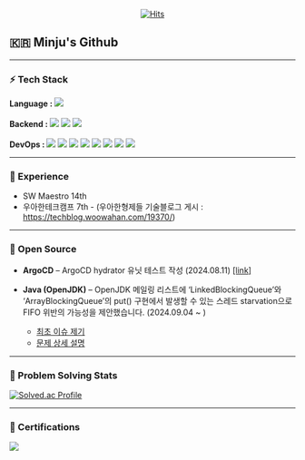 <div align="center">
	
  [![Hits](https://hits.seeyoufarm.com/api/count/incr/badge.svg?url=https%3A%2F%2Fgithub.com%2Fmiiiinju1)](https://hits.seeyoufarm.com) 
	
</div>
<h2 align="left">🇰🇷 Minju's Github </h2>

---

<h3 align="left">⚡️ Tech Stack </h3>
<div align=left> 

  <strong>Language : </strong> 
  <img src="https://img.shields.io/badge/Java-red?style=flat-square&logo=java&logoColor=white"> 
  <br/><br/>
  <strong>Backend : </strong>
  <img src="https://img.shields.io/badge/SpringBoot-6DB33F.svg?style=flat-square&logo=SpringBoot&logoColor=white"> 
  <img src="https://img.shields.io/badge/mysql-4479A1?style=flat-square&logo=mysql&logoColor=white"> 
  <img src="https://img.shields.io/badge/Redis-D9281A?style=flat-square&logo=Redis&logoColor=white">
  <br/><br/>
  <strong>DevOps : </strong>
  <img src="https://img.shields.io/badge/AWS-232F3E?style=flat-square&logo=amazonaws&logoColor=white"> 
  <img src="https://img.shields.io/badge/githubactions-2B8CFF?style=flat-square&logo=githubactions&logoColor=white"> 
  <img src="https://img.shields.io/badge/docker-2668EF?style=flat-square&logo=docker&logoColor=white"> 
  <img src="https://img.shields.io/badge/EC2-FF9900?style=flat-square&logo=amazonaws&logoColor=white">
  <img src="https://img.shields.io/badge/RDS-527FFF?style=flat-square&logo=amazonrds&logoColor=white">
  <img src="https://img.shields.io/badge/VPC-FF4F8B?style=flat-square&logo=amazonaws&logoColor=white">
  <img src="https://img.shields.io/badge/ECR-FF9900?style=flat-square&logo=amazonecr&logoColor=white">
  <img src="https://img.shields.io/badge/S3-569A31?style=flat-square&logo=amazons3&logoColor=white">


</div>

---

<h3 align="left">🚀 Experience </h3>

- SW Maestro 14th
- 우아한테크캠프 7th - (우아한형제들 기술블로그 게시 : https://techblog.woowahan.com/19370/)

---

<h3 align="left">🚀 Open Source </h3>

- **ArgoCD** – ArgoCD hydrator 유닛 테스트 작성 (2024.08.11) [[link]](https://github.com/argoproj/argo-cd/pull/19471)

- **Java (OpenJDK)** – OpenJDK 메일링 리스트에 ‘LinkedBlockingQueue’와 ‘ArrayBlockingQueue’의 put() 구현에서 발생할 수 있는 스레드 starvation으로 FIFO 위반의 가능성을 제안했습니다. (2024.09.04 ~ )
	- [최초 이슈 제기](https://mail.openjdk.org/pipermail/core-libs-dev/2024-September/128746.html)
	- [문제 상세 설명](https://mail.openjdk.org/pipermail/core-libs-dev/2024-September/129090.html)

---

<h3 align="left">📌 Problem Solving Stats </h3>

  [![Solved.ac Profile](http://mazassumnida.wtf/api/v2/generate_badge?boj=gms07073)](https://solved.ac/gms07073/)

---

<h3 align="left">🏅 Certifications </h3>
<div align=left> 
  <a href="https://certi.programmers.co.kr/result/share/5729?utm_campaign=certi-issuance-share&utm_content=share&utm_medium=social&utm_source=community" target="_blank" rel="noopener noreferrer">
    <img src="https://img.shields.io/badge/PCCP%20Java%20Lv.5-1000%20점-brightgreen?style=flat-square&logo=java&logoColor=white">
  </a>
</div>
